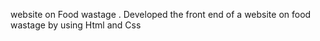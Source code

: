 website on Food wastage .
Developed the front end of a website on food wastage by using Html and Css
